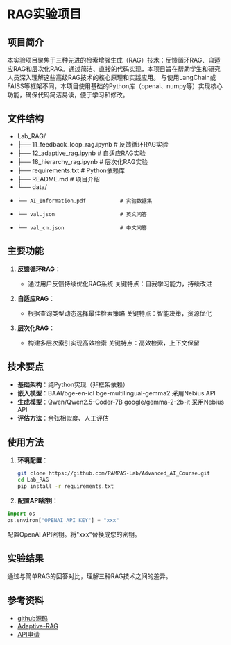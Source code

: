 # RAG实验项目
## 项目简介

本实验项目聚焦于三种先进的检索增强生成（RAG）技术：反馈循环RAG、自适应RAG和层次化RAG。通过简洁、直接的代码实现，本项目旨在帮助学生和研究人员深入理解这些高级RAG技术的核心原理和实践应用。
与使用LangChain或FAISS等框架不同，本项目使用基础的Python库（openai、numpy等）实现核心功能，确保代码简洁易读，便于学习和修改。

## 文件结构

- Lab_RAG/
- ├── 11_feedback_loop_rag.ipynb       # 反馈循环RAG实验
- ├── 12_adaptive_rag.ipynb            # 自适应RAG实验
- ├── 18_hierarchy_rag.ipynb           # 层次化RAG实验
- ├── requirements.txt                 # Python依赖库
- ├── README.md                        # 项目介绍
- └── data/
-     └── AI_Information.pdf           # 实验数据集
-     └── val.json                     # 英文问答
-     └── val_cn.json                  # 中文问答

## 主要功能

1. **反馈循环RAG**：
   - 通过用户反馈持续优化RAG系统
   关键特点：自我学习能力，持续改进

2. **自适应RAG**：
   - 根据查询类型动态选择最佳检索策略
   关键特点：智能决策，资源优化

3. **层次化RAG**：
   - 构建多层次索引实现高效检索
   关键特点：高效检索，上下文保留


## 技术要点

- **基础架构**：纯Python实现（非框架依赖）
- **嵌入模型**：BAAI/bge-en-icl  bge-multilingual-gemma2     采用Nebius API 
- **生成模型**：Qwen/Qwen2.5-Coder-7B  google/gemma-2-2b-it  采用Nebius API 
- **评估方法**：余弦相似度、人工评估

## 使用方法

1. **环境配置**：
   ```bash
   git clone https://github.com/PAMPAS-Lab/Advanced_AI_Course.git
   cd Lab_RAG
   pip install -r requirements.txt
   ```

2. **配置API密钥**：
  ```python
  import os
  os.environ["OPENAI_API_KEY"] = "xxx"
  ```
  配置OpenAI API密钥。将"xxx"替换成您的密钥。

## 实验结果

通过与简单RAG的回答对比，理解三种RAG技术之间的差异。

## 参考资料

- [github源码](https://github.com/FareedKhan-dev/all-rag-techniques#)
- [Adaptive-RAG](https://arxiv.org/abs/2403.14403)
- [API申请](https://nebius.com/)

